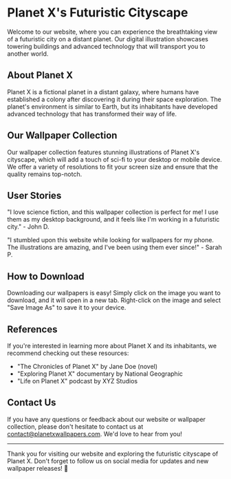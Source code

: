 <!--
Write me content for website with wallpaper which alt text is:

"A digital illustration of a city on a distant planet, with towering buildings and advanced technology."

The name/title of the page should not be 1:1 copy of the alt text but rather a real content of the website which is using this wallpaper.

- Use markdown format
- Start with the heading
- The content should look like a real website
- Include real sections like references, contact, user stories, etc. use things relevant to the page purpose.
- Feel free to use structure like headings, bullets, numbering, blockquotes, paragraphs, horizontal lines, etc.
- You can use formatting like bold or _italic_
- You can include UTF-8 emojis
- Links should be only #hash anchors (and you can refer to the document itself)
- Do not include images
-->

<!--font:Montserrat-->

# Planet X's Futuristic Cityscape

Welcome to our website, where you can experience the breathtaking view of a futuristic city on a distant planet. Our digital illustration showcases towering buildings and advanced technology that will transport you to another world.

## About Planet X

Planet X is a fictional planet in a distant galaxy, where humans have established a colony after discovering it during their space exploration. The planet's environment is similar to Earth, but its inhabitants have developed advanced technology that has transformed their way of life.

## Our Wallpaper Collection

Our wallpaper collection features stunning illustrations of Planet X's cityscape, which will add a touch of sci-fi to your desktop or mobile device. We offer a variety of resolutions to fit your screen size and ensure that the quality remains top-notch.

## User Stories

"I love science fiction, and this wallpaper collection is perfect for me! I use them as my desktop background, and it feels like I'm working in a futuristic city." - John D.

"I stumbled upon this website while looking for wallpapers for my phone. The illustrations are amazing, and I've been using them ever since!" - Sarah P.

## How to Download

Downloading our wallpapers is easy! Simply click on the image you want to download, and it will open in a new tab. Right-click on the image and select "Save Image As" to save it to your device.

## References

If you're interested in learning more about Planet X and its inhabitants, we recommend checking out these resources:

-   "The Chronicles of Planet X" by Jane Doe (novel)
-   "Exploring Planet X" documentary by National Geographic
-   "Life on Planet X" podcast by XYZ Studios

## Contact Us

If you have any questions or feedback about our website or wallpaper collection, please don't hesitate to contact us at [contact@planetxwallpapers.com](mailto:contact@planetxwallpapers.com). We'd love to hear from you!

---

Thank you for visiting our website and exploring the futuristic cityscape of Planet X. Don't forget to follow us on social media for updates and new wallpaper releases! 🚀
